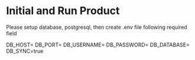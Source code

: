 # Initial and Run Product

Please setup database, postgresql, then create .env file following required field

DB_HOST=
DB_PORT=
DB_USERNAME=
DB_PASSWORD=
DB_DATABASE=
DB_SYNC=true
